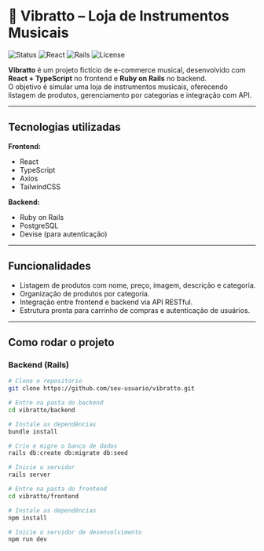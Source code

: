 # 🎵 Vibratto – Loja de Instrumentos Musicais

![Status](https://img.shields.io/badge/status-em%20desenvolvimento-yellow)
![React](https://img.shields.io/badge/frontend-React%20%2B%20TypeScript-61DAFB?logo=react)
![Rails](https://img.shields.io/badge/backend-Ruby%20on%20Rails-D30001?logo=rubyonrails)
![License](https://img.shields.io/badge/license-MIT-blue)

**Vibratto** é um projeto fictício de e-commerce musical, desenvolvido com **React + TypeScript** no frontend e **Ruby on Rails** no backend.  
O objetivo é simular uma loja de instrumentos musicais, oferecendo listagem de produtos, gerenciamento por categorias e integração com API.

---

##  Tecnologias utilizadas

**Frontend:**
- React
- TypeScript
- Axios
- TailwindCSS

**Backend:**
- Ruby on Rails
- PostgreSQL
- Devise (para autenticação)

---

##  Funcionalidades

- Listagem de produtos com nome, preço, imagem, descrição e categoria.
- Organização de produtos por categoria.
- Integração entre frontend e backend via API RESTful.
- Estrutura pronta para carrinho de compras e autenticação de usuários.

---

##  Como rodar o projeto

### Backend (Rails)
```bash
# Clone o repositório
git clone https://github.com/seu-usuario/vibratto.git

# Entre na pasta do backend
cd vibratto/backend

# Instale as dependências
bundle install

# Crie e migre o banco de dados
rails db:create db:migrate db:seed

# Inicie o servidor
rails server
```
```bash
# Entre na pasta do frontend
cd vibratto/frontend

# Instale as dependências
npm install

# Inicie o servidor de desenvolvimento
npm run dev
